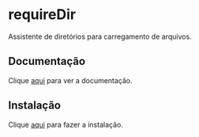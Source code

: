 # requireDir

Assistente de diretórios para carregamento de arquivos.

## Documentação

Clique [aqui](https://github.com/aseemk/requireDir) para ver a documentação.

## Instalação

Clique [aqui](https://www.npmjs.com/package/require-dir) para fazer a instalação.
